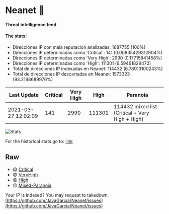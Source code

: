# Neanet :hocho:
#### Threat intelligence feed
#### The stats:

- Direcciones IP con mala reputacion analizadas: 1687755 (100%)
- Direcciones IP determinadas como 'Critical':  141 (0.00835429312904%)
- Direcciones IP determinadas como 'Very High':  2990 (0.17715841458%)
- Direcciones IP determinadas como 'High':  111301 (6.59461829472)
- Total de direcciones IP indexadas en Neanet:  114432 (6.78013100243%)
- Total de direcciones IP descartadas en Neanet:  1573323 (93.2198689976%)

| Last Update | Critical | Very High | High | Paranoia |
| --- | --- | --- | --- | --- |
| 2021-03-27 12:02:09 | 141 | 2990 | 111301 | 114432 mixed list (Critical + Very High + High)|

![Stats](https://docs.google.com/spreadsheets/d/e/2PACX-1vSnaNMIXVabIpDJjufMlzH7poXnshF3mgd8Is1g9ytUEzVsP5my4Trn8f-xkoLLQ38xpL3HtmUexLo6/pubchart?oid=501124687&format=image)

For the historical stats go to: [link](/stats.csv)
## Raw
- :scream: [Critical](https://raw.githubusercontent.com/JavaGarcia/Neanet/master/blacklists/neanet_critical.txt)
- :fearful: [VeryHigh](https://raw.githubusercontent.com/JavaGarcia/Neanet/master/blacklists/neanet_veryHigh.txtt)
- :frowning: [High](https://raw.githubusercontent.com/JavaGarcia/Neanet/master/blacklists/neanet_high.txt)
- :dizzy_face: [Mixed-Paranoia](https://raw.githubusercontent.com/JavaGarcia/Neanet/master/blacklists/neanet_all.txt)


Your IP is indexed? You may request to takedown. [https://github.com/JavaGarcia/Neanet/issues](https://github.com/JavaGarcia/Neanet/issues)







































































































































































































































































































































































































































































































































































































































































































































































































































































































































































































































































































































































































































































































































































































































































































































































































































































































































































































































































































































































































































































































































































































































































































































































































































































































































































































































































































































































































































































































































































































































































































































































































































































































































































































































































































































































































































































































































































































































































































































































































































































































































































































































































































































































































































































































































































































































































































































































































































































































































































































































































































































































































































































































































































